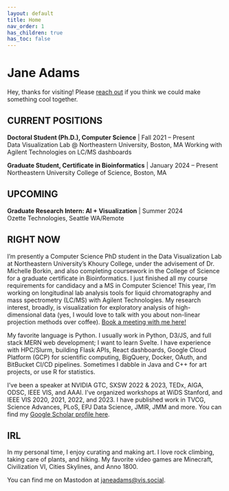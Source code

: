 ```yaml
---
layout: default
title: Home
nav_order: 1
has_children: true
has_toc: false
---
```


# Jane Adams

Hey, thanks for visiting! Please [reach out](@mailto:janelydiaadams@gmail.com) if you think we could make something cool together.

## CURRENT POSITIONS

**Doctoral Student (Ph.D.), Computer Science**  | Fall 2021 – Present  
Data Visualization Lab @ Northeastern University, Boston, MA
Working with Agilent Technologies on LC/MS dashboards

**Graduate Student, Certificate in Bioinformatics**  | January 2024 – Present  
Northeastern University College of Science, Boston, MA

## UPCOMING

**Graduate Research Intern: AI + Visualization** | Summer 2024  
Ozette Technologies, Seattle WA/Remote

## RIGHT NOW

I’m presently a Computer Science PhD student in the Data Visualization Lab at Northeastern University’s Khoury College, under the advisement of Dr. Michelle Borkin, and also completing coursework in the College of Science for a graduate certificate in Bioinformatics. I just finished all my course requirements for candidacy and a MS in Computer Science! This year, I’m working on longitudinal lab analysis tools for liquid chromatography and mass spectrometry (LC/MS) with Agilent Technologies. My research interest, broadly, is visualization for exploratory analysis of high-dimensional data (yes, I would love to talk with you about non-linear projection methods over coffee). [Book a meeting with me here!](https://janeadams.youcanbook.me/)

My favorite language is Python. I usually work in Python, D3/JS, and full stack MERN web development; I want to learn Svelte. I have experience with HPC/Slurm, building Flask APIs, React dashboards, Google Cloud Platform (GCP) for scientific computing, BigQuery, Docker, OAuth, and BitBucket CI/CD pipelines. Sometimes I dabble in Java and C++ for art projects, or use R for statistics.

I’ve been a speaker at NVIDIA GTC, SXSW 2022 & 2023, TEDx, AIGA, ODSC, IEEE VIS, and AAAI. I’ve organized workshops at WiDS Stanford, and IEEE VIS 2020, 2021, 2022, and 2023. I have published work in TVCG, Science Advances, PLoS, EPJ Data Science, JMIR, JMM and more. You can find my [Google Scholar profile here](https://scholar.google.com/).

## IRL
In my personal time, I enjoy curating and making art. I love rock climbing, taking care of plants, and hiking. My favorite video games are Minecraft, Civilization VI, Cities Skylines, and Anno 1800.

You can find me on Mastodon at [janeadams@vis.social](https://vis.social/@janeadams).